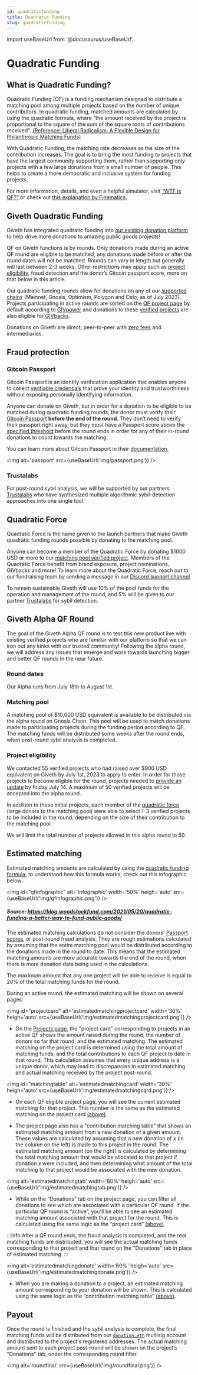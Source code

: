 ```yaml
---
id: quadraticfunding
title: Quadratic Funding
slug: quadraticfunding
---
```

import useBaseUrl from '@docusaurus/useBaseUrl'




# Quadratic Funding

## What is Quadratic Funding?
Quadratic Funding (QF) is a funding mechanism designed to distribute a matching pool among multiple projects based on the number of unique contributors. In quadratic funding, matched amounts are calculated by using the quadratic formula, where "the amount received by the project is proportional to the square of the sum of the square roots of contributions received". [(Reference: Liberal Radicalism: A Flexible Design for Philanthropic Matching Funds)](https://papers.ssrn.com/sol3/papers.cfm?abstract_id=3243656)

With Quadratic Funding, the matching rate decreases as the size of the contribution increases. The goal is to bring the most funding to projects that have the largest community supporting them, rather than supporting only projects with a few large donations from a small number of people. This helps to create a more democratic and inclusive system for funding projects.

For more information, details, and even a helpful simulator, visit [“WTF is QF?”](https://wtfisqf.com/?grant=&grant=&grant=&grant=&match=1000) or check out [this explanation by Finematics.](https://finematics.com/quadratic-funding-explained/)

## Giveth Quadratic Funding

Giveth has integrated quadratic funding into [our existing donation platform](https://giveth.io/) to help drive more donations to amazing public goods projects!

QF on Giveth functions is by rounds. Only donations made during an active QF round are eligible to be matched, any donations made before or after the round dates will not be matched. Rounds can vary in length but generally will last between 2-3 weeks. Other restrictions may apply such as [project eligibility](#project-eligibility), fraud detection and the donor’s Gitcoin passport score, more on that below in this article.

Our quadratic funding rounds allow for donations on any of our [supported chains](https://docs.giveth.io/dapps/projectdonating/#swictching-networks) (Mainnet, Gnosis, Optimism, Polygon and Celo, as of July 2023). Projects participating in active rounds are sorted on the [QF project page](https://giveth.io/qf) by default according to [GIVpower](https://docs.giveth.io/giveconomy/givpower) and donations to these [verified projects](https://docs.giveth.io/dapps/projectVerification) are also eligible for [GIVbacks](https://docs.giveth.io/giveconomy/givbacks).

Donations on Giveth are direct, peer-to-peer with [zero fees](https://docs.giveth.io/whatisgiveth/zero-fees) and intermediaries.

## Fraud protection

### Gitcoin Passport

Gitcoin Passport is an identity verification application that enables anyone to collect [verifiable credentials](https://decentralized-id.com/web-standards/w3c/wg/vc/verifiable-credentials/) that prove your identity and trustworthiness without exposing personally identifying information.

Anyone can donate on Giveth, but in order for a donation to be eligible to be matched during quadratic funding rounds, the donor must verify their [Gitcoin Passport](https://passport.gitcoin.co/) **before the end of the round**. They don’t need to verify their passport right away, but they must have a Passport score above the [specified threshold](https://giveth.io/passport) before the round ends in order for any of their in-round donations to count towards the matching. 

You can learn more about Gitcoin Passport in their [documentation.](https://docs.passport.gitcoin.co/)

<img alt='passport' src={useBaseUrl('img/passport.png')} />


### Trustalabs

For post-round sybil analysis, we will be supported by our partners [Trustalabs](https://www.trustalabs.ai/) who have synthesized multiple algorithmic sybil-detection approaches into one single tool.

## Quadratic Force

Quadratic Force is the name given to the launch partners that make Giveth quadratic funding rounds possible by donating to the matching pool.

Anyone can become a member of the Quadratic Force by donating $1000 USD or more to our [matching pool verified project](https://giveth.io/project/Giveth-Matching-Pool-0). Members of the Quadratic Force benefit from brand exposure, project nominations, GIVbacks and more! To learn more about the Quadratic Force, reach out to our fundraising team by sending a message in our [Discord support channel](https://discord.gg/gsZDyx3Mdc).

To remain sustainable Giveth will use 10% of the pool funds for the operation and management of the round, and 5% will be given to our partner [Trustalabs](https://www.trustalabs.ai/) for sybil detection.

## Giveth Alpha QF Round

The goal of the Giveth Alpha QF round is to test this new product live with existing verified projects who are familiar with our platform so that we can iron out any kinks with our trusted community! Following the alpha round, we will address any issues that emerge and work towards launching bigger and better QF rounds in the near future.

### Round dates

Our Alpha runs from July 18th to August 1st.

### Matching pool

A matching pool of $10,000 USD equivalent is available to be distributed via the alpha round on Gnosis Chain. This pool will be used to match donations made to participating projects during the funding period according to QF. The matching funds will be distributed some weeks after the round ends, when post-round sybil analysis is completed.


### Project eligibility

We contacted 55 verified projects who had raised over $900 USD equivalent on Giveth by July 1st, 2023 to apply to enter. In order for those projects to become eligible for the round, projects needed to [provide an update](https://docs.giveth.io/dapps/projectUpdates/) by Friday July 14. A maximum of 50 verified projects will be accepted into the alpha round.

In addition to these initial projects, each member of the [quadratic force](#quadratic-force) (large donors to the matching pool) were able to select 1-3 verified projects to be included in the round, depending on the size of their contribution to the matching pool.

We will limit the total number of projects allowed in this alpha round to 50.

## Estimated matching

Estimated matching amounts are calculated by using the [quadratic funding formula](https://www.wtfisqf.com/?grant=&grant=&grant=&grant=&match=1000), to understand how this formula works, check out this infographic below:

<img id="qfinfographic" alt='infographic' width='50%' heigh='auto' src={useBaseUrl('img/qfinfographic.png')} />

##### *Source: https://blog.woodstockfund.com/2021/05/20/quadratic-funding-a-better-way-to-fund-public-goods/*


The estimated matching calculations do not consider the donors' [Passport scores](#gitcoin-passport), or post-round fraud analysis. They are rough estimations calculated by assuming that the entire matching pool would be distributed according to the donations made in the round to date. This means that the estimated matching amounts are more accurate towards the end of the round, when there is more donation data being used in the calculations. 

The maximum amount that any one project will be able to receive is equal to 20% of the total matching funds for the round.


During an active round, the estimated matching will be shown on several pages:

<img id="projectcard" alt='estimatedmatchingprojectcard' width='30%' heigh='auto' src={useBaseUrl('img/estimatedmatchingprojectcard.png')} />

- On the [Projects page](https://giveth.io/qf), the "project card" corresponding to projects in an active QF shows the amount raised during the round, the number of donors so far that round, and the estimated matching. The estimated matching on the project card is determined using the total amount of matching funds, and the total contributions to each QF project to date in that round. This calculation assumes that every unique address is a unique donor, which may lead to discrepancies in estimated matching and actual matching received by the project post-round.


<img id="matchingtable" alt='estimatedmatchingcard' width='30%' heigh='auto' src={useBaseUrl('img/estimatedmatchingcard.png')} />

- On each QF eligible project page, you will see the current estimated matching for that project. This number is the same as the estimated matching on the project card [(above)](#projectcard). 

- The project page also has a "contribution matching table" that shows an estimated matching amount from a new donation of a given amount. These values are calculated by assuming that a new donation of *x* (in the column on the left) is made to this project in the round. The estimated matching amount (on the right) is calculated by determining the total matching amount that would be allocated to that project if donation *x* were included, and then determining what amount of the total matching to that project would be associated with the new donation.


<img alt='estimatedmatchingtab' width='80%' heigh='auto' src={useBaseUrl('img/estimatedmatchingtab.png')} />

- While on the “Donations” tab on the project page, you can filter all donations to see which are associated with a particular QF round. If the particular QF round is “active”, you’ll be able to see an estimated matching amount associated with that project for the round. This is calculated using the same logic as the “project card” [(above)](#projectcard).

:::info
After a QF round ends, the fraud analysis is completed, and the real matching funds are distributed, you will see the actual matching funds corresponding to that project and that round on the "Donations" tab in place of estimated matching. 
:::

<img alt='estimatedmatchingdonate' width='60%' heigh='auto' src={useBaseUrl('img/estimatedmatchingdonate.png')} />

- When you are making a donation to a project, an estimated matching amount corresponding to your donation will be shown. This is calculated using the same logic as the “contribution matching table” [(above)](#matchingtable).


## Payout

Once the round is finished and the sybil analysis is complete, the final matching funds will be distributed from our [`donation.eth`](https://app.safe.global/home?safe=gno:0x6e8873085530406995170Da467010565968C7C62) multisig account and distributed to the project's registered addresses. The actual matching amount sent to each project post-round will be shown on the project’s "Donations" tab, under the corresponding round filter.


<img alt='roundfinal' src={useBaseUrl('img/roundfinal.png')} />